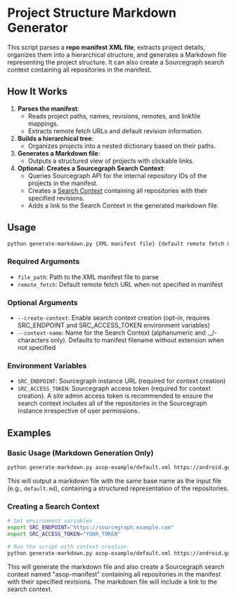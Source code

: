 # Project Structure Markdown Generator

This script parses a **repo manifest XML file**, extracts project details, organizes them into a hierarchical structure, and generates a Markdown file representing the project structure. It can also create a Sourcegraph search context containing all repositories in the manifest.

## How It Works

1. **Parses the manifest**:
   - Reads project paths, names, revisions, remotes, and linkfile mappings.
   - Extracts remote fetch URLs and default revision information.
2. **Builds a hierarchical tree**:
   - Organizes projects into a nested dictionary based on their paths.
3. **Generates a Markdown file**:
   - Outputs a structured view of projects with clickable links.
4. **Optional: Creates a Sourcegraph Search Context**:
   - Queries Sourcegraph API for the internal repository IDs of the projects in the manifest.
   - Creates a [Search Context](https://sourcegraph.com/docs/code-search/working/search_contexts) containing all repositories with their specified revisions.
   - Adds a link to the Search Context in the generated markdown file.

## Usage

```sh
python generate-markdown.py {XML manifest file} {default remote fetch URL} [options]
```

### Required Arguments
- `file_path`: Path to the XML manifest file to parse
- `remote_fetch`: Default remote fetch URL when not specified in manifest

### Optional Arguments
- `--create-context`: Enable search context creation (opt-in, requires SRC_ENDPOINT and SRC_ACCESS_TOKEN environment variables)
- `--context-name`: Name for the Search Context (alphanumeric and ._/- characters only). Defaults to manifest filename without extension when not specified

### Environment Variables
- `SRC_ENDPOINT`: Sourcegraph instance URL (required for context creation)
- `SRC_ACCESS_TOKEN`: Sourcegraph access token (required for context creation). A site admin access token is recommended to ensure the search context 
includes all of the repositories in the Sourcegraph instance irrespective of user permissions.

## Examples

### Basic Usage (Markdown Generation Only)
```sh
python generate-markdown.py asop-example/default.xml https://android.googlesource.com
```

This will output a markdown file with the same base name as the input file (e.g., `default.md`), containing a structured representation of the repositories.

### Creating a Search Context
```sh
# Set environment variables
export SRC_ENDPOINT="https://sourcegraph.example.com"
export SRC_ACCESS_TOKEN="YOUR_TOKEN"

# Run the script with context creation
python generate-markdown.py asop-example/default.xml https://android.googlesource.com --create-context --context-name asop-manifest
```

This will generate the markdown file and also create a Sourcegraph search context named "asop-manifest" containing all repositories in the manifest with their specified revisions. The markdown file will include a link to the search context.